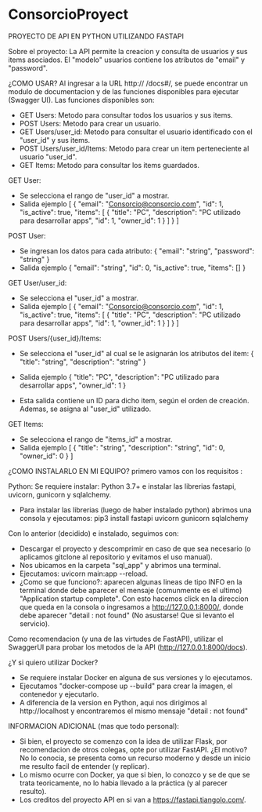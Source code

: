 # ConsorcioProyect
PROYECTO DE API EN PYTHON UTILIZANDO FASTAPI

Sobre el proyecto: 
La API permite la creacion y consulta de usuarios y sus items asociados. El "modelo" usuarios contiene los atributos de "email" y "password".

¿COMO USAR?
Al ingresar a la URL http:// /docs#/, se puede encontrar un modulo de documentacion y de las funciones disponibles para ejecutar (Swagger UI). Las funciones disponibles son:
- GET Users: Metodo para consultar todos los usuarios y sus items.
- POST Users: Metodo para crear un usuario.
- GET Users/user_id: Metodo para consultar el usuario identificado con el "user_id" y sus items.
- POST Users/user_id/Items: Metodo para crear un item perteneciente al usuario "user_id".
- GET Items: Metodo para consultar los items guardados.


GET User:

- Se selecciona el rango de "user_id" a mostrar.
- Salida ejemplo
[
  {
    "email": "Consorcio@consorcio.com",
    "id": 1,
    "is_active": true,
    "items": [
      {
        "title": "PC",
        "description": "PC utilizado para desarrollar apps",
        "id": 1,
        "owner_id": 1
      }
    ]
  }
]

POST User:

- Se ingresan los datos para cada atributo:
{
  "email": "string",
  "password": "string"
}
- Salida ejemplo
{
  "email": "string",
  "id": 0,
  "is_active": true,
  "items": []
}

GET User/user_id:

- Se selecciona el "user_id" a mostrar.
- Salida ejemplo
[
  {
    "email": "Consorcio@consorcio.com",
    "id": 1,
    "is_active": true,
    "items": [
      {
        "title": "PC",
        "description": "PC utilizado para desarrollar apps",
        "id": 1,
        "owner_id": 1
      }
    ]
  }
]



POST Users/{user_id}/Items:

- Se selecciona el "user_id" al cual se le asignarán los atributos del item:
{
  "title": "string",
  "description": "string"
}

- Salida ejemplo
{
  "title": "PC",
  "description": "PC utilizado para desarrollar apps",
  "owner_id": 1
}

- Esta salida contiene un ID para dicho item, según el orden de creación. Ademas, se asigna al "user_id" utilizado.


GET Items:

- Se selecciona el rango de "items_id" a mostrar.
- Salida ejemplo
[
  {
    "title": "string",
    "description": "string",
    "id": 0,
    "owner_id": 0
  }
]

¿COMO INSTALARLO EN MI EQUIPO? primero vamos con los requisitos :

Python:
Se requiere instalar: Python 3.7+ e instalar las librerias fastapi, uvicorn, gunicorn y sqlalchemy.
- Para instalar las librerias (luego de haber instalado python) abrimos una consola y ejecutamos: pip3 install fastapi uvicorn gunicorn sqlalchemy

Con lo anterior (decidido) e instalado, seguimos con:
- Descargar el proyecto y descomprimir en caso de que sea necesario (o aplicamos gitclone al repositorio y evitamos el uso manual).
- Nos ubicamos en la carpeta "sql_app" y abrimos una terminal.
- Ejecutamos: uvicorn main:app --reload.
- ¿Como se que funciono?: aparecen algunas lineas de tipo INFO en la terminal donde debe aparecer el mensaje (comunmente es el ultimo) "Application startup complete". Con esto hacemos click en la direccion
que queda en la consola o ingresamos a http://127.0.0.1:8000/, donde debe aparecer "detail : not found" (No asustarse! Que si levanto el servicio).

Como recomendacion (y una de las virtudes de FastAPI), utilizar el SwaggerUI para probar los metodos de la API (http://127.0.0.1:8000/docs).

¿Y si quiero utilizar Docker?
- Se requiere instalar Docker en alguna de sus versiones y lo ejecutamos.
- Ejecutamos "docker-compose up --build" para crear la imagen, el contenedor y ejecutarlo.
- A diferencia de la version en Python, aqui nos dirigimos al http://localhost y encontraremos el mismo mensaje "detail : not found"

INFORMACION ADICIONAL (mas que todo personal):
- Si bien, el proyecto se comenzo con la idea de utilizar Flask, por recomendacion de otros colegas, opte por utilizar FastAPI. ¿El motivo? No lo conocia,
se presenta como un recurso moderno y desde un inicio me resulto facil de entender (y replicar).
- Lo mismo ocurre con Docker, ya que si bien, lo conozco y se de que se trata teoricamente, no lo habia llevado a la práctica (y al parecer resulto).
- Los creditos del proyecto API en si van a https://fastapi.tiangolo.com/.
